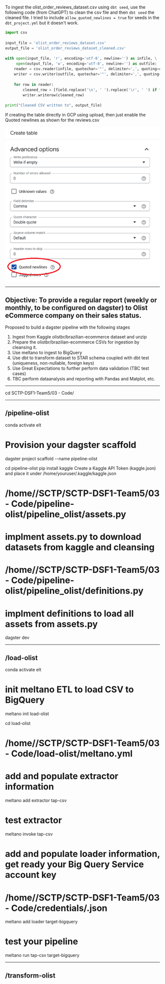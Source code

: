 To ingest the olist_order_reviews_dataset.csv using `dbt seed`, use the following code (from ChatGPT) to clean the csv file and then `dbt seed` the cleaned file. I tried to include `allow_quoted_newlines = true` for seeds in the `dbt_project.yml` but it doesn't work.

```python
import csv

input_file = 'olist_order_reviews_dataset.csv'
output_file = 'olist_order_reviews_dataset_cleaned.csv'

with open(input_file, 'r', encoding='utf-8', newline='') as infile, \
     open(output_file, 'w', encoding='utf-8', newline='') as outfile:
    reader = csv.reader(infile, quotechar='"', delimiter=',', quoting=csv.QUOTE_ALL, skipinitialspace=True)
    writer = csv.writer(outfile, quotechar='"', delimiter=',', quoting=csv.QUOTE_ALL)
    
    for row in reader:
        cleaned_row = [field.replace('\n', ' ').replace('\r', ' ') if field else '' for field in row]
        writer.writerow(cleaned_row)

print("Cleaned CSV written to", output_file)
```

If creating the table directly in GCP using upload, then just enable the Quoted newlines as shown for the reviews.csv

![image](gcp_quoted_newlines.png)

-----------------------------------------------------------------------------------------------------------------------------------
Objective: To provide a regular report (weekly or monthly, to be configured on dagster) to Olist eCommerce company on their sales status.
-----------------------------------------------------------------------------------------------------------------------------------
Proposed to build a dagster pipeline with the following stages
1. Ingest from Kaggle olistbr/brazilian-ecommerce dataset and unzip
2. Prepare the olistbr/brazilian-ecommerce CSVs for ingestion by cleansing it.
3. Use meltano to ingest to BigQuery
4. Use dbt to transform dataset to STAR schema coupled with dbt test (uniqueness, non-nullable, foreign keys)
5. Use Great Expectations to further perform data validation (TBC test cases)
6. TBC perform dataanalysis and reporting with Pandas and Matplot, etc.
-----------------------------------------------------------------------------------------------------------------------------------


cd SCTP-DSF1-Team5/03 - Code/

-----------------------------------------------------------------------------------------------------------------------------------
/pipeline-olist
-----------------------------------------------------------------------------------------------------------------------------------
conda activate elt

# Provision your dagster scaffold
dagster project scaffold --name pipeline-olist

cd pipeline-olist
pip install kaggle
Create a Kaggle API Token (kaggle.json) and place it under /home/youruser/.kaggle/kaggle.json

# /home/<your username>/SCTP/SCTP-DSF1-Team5/03 - Code/pipeline-olist/pipeline_olist/assets.py
# implment assets.py to download datasets from kaggle and cleansing

# /home/<your username>/SCTP/SCTP-DSF1-Team5/03 - Code/pipeline-olist/pipeline_olist/definitions.py
# implment definitions to load all assets from assets.py

dagster dev

-----------------------------------------------------------------------------------------------------------------------------------
/load-olist
-----------------------------------------------------------------------------------------------------------------------------------
conda activate elt

# init meltano ETL to load CSV to BigQuery
meltano init load-olist

cd load-olist

# /home/<your username>/SCTP/SCTP-DSF1-Team5/03 - Code/load-olist/meltano.yml

# add and populate extractor information
meltano add extractor tap-csv 
# test extractor
meltano invoke tap-csv

# add and populate loader information, get ready your Big Query Service account key
# /home/<your username>/SCTP/SCTP-DSF1-Team5/03 - Code/credentials/<your bigquery service account key>.json
meltano add loader target-bigquery


# test your pipeline
meltano run tap-csv target-bigquery

-----------------------------------------------------------------------------------------------------------------------------------
/transform-olist
-----------------------------------------------------------------------------------------------------------------------------------

